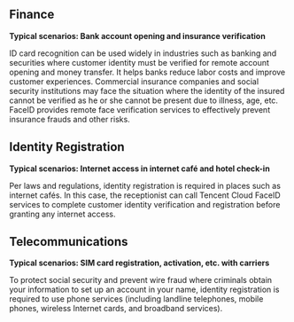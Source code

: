 ## Finance
**Typical scenarios: Bank account opening and insurance verification**

ID card recognition can be used widely in industries such as banking and securities where customer identity must be verified for remote account opening and money transfer. It helps banks reduce labor costs and improve customer experiences.
Commercial insurance companies and social security institutions may face the situation where the identity of the insured cannot be verified as he or she cannot be present due to illness, age, etc. FaceID provides remote face verification services to effectively prevent insurance frauds and other risks.

## Identity Registration
**Typical scenarios: Internet access in internet café and hotel check-in**

Per laws and regulations, identity registration is required in places such as internet cafés. In this case, the receptionist can call Tencent Cloud FaceID services to complete customer identity verification and registration before granting any internet access.

## Telecommunications
**Typical scenarios: SIM card registration, activation, etc. with carriers**

To protect social security and prevent wire fraud where criminals obtain your information to set up an account in your name, identity registration is required to use phone services (including landline telephones, mobile phones, wireless Internet cards, and broadband services).


